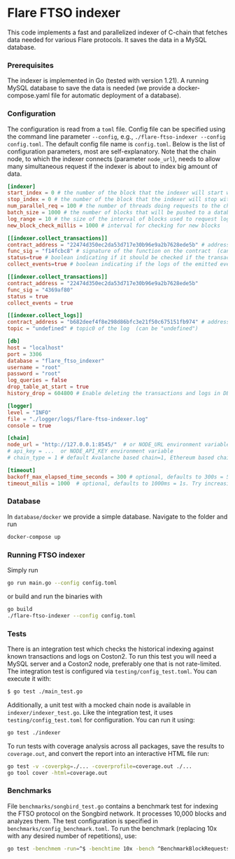 # Flare FTSO indexer

This code implements a fast and parallelized indexer of C-chain that fetches data needed for
various Flare protocols. It saves the data in a MySQL database.

### Prerequisites

The indexer is implemented in Go (tested with version 1.21). A running MySQL database to save the data is needed (we provide a
docker-compose.yaml file for automatic deployment of a database).

### Configuration

The configuration is read from a `toml` file. Config file can be specified using the command line parameter `--config`, e.g., `./flare-ftso-indexer --config config.toml`.
The default config file name is `config.toml`.
Below is the list of configuration parameters, most are self-explanatory. Note that the chain node, to which the indexer connects
(parameter `node_url`), needs to allow many simultaneous request if the indexer is about to index big amount of data.

```toml
[indexer]
start_index = 0 # the number of the block that the indexer will start with
stop_index = 0 # the number of the block that the indexer will stop with; set 0 or skip to index indefinitely
num_parallel_req = 100 # the number of threads doing requests to the chain in parallel
batch_size = 1000 # the number of blocks that will be pushed to a database in a batch (should be divisible by num_parallel_req)
log_range = 10 # the size of the interval of blocks used to request logs in each request; suggested value is log_range = batch_size / num_parallel_req; note that a blockchain node might have an upper bound on this
new_block_check_millis = 1000 # interval for checking for new blocks

[[indexer.collect_transactions]]
contract_address = "22474d350ec2da53d717e30b96e9a2b7628ede5b" # address of the contract (can be "undefined")
func_sig = "f14fcbc8" # signature of the function on the contract  (can be "undefined")
status=true # boolean indicating if it should be checked if the transaction succeeded
collect_events=true # boolean indicating if the logs of the emitted events should be saved to the database

[[indexer.collect_transactions]]
contract_address = "22474d350ec2da53d717e30b96e9a2b7628ede5b"
func_sig = "4369af80"
status = true
collect_events = true

[[indexer.collect_logs]]
contract_address = "b682deef4f8e298d86bfc3e21f50c675151fb974" # address of the contract calling the log (can be "undefined")
topic = "undefined" # topic0 of the log  (can be "undefined")

[db]
host = "localhost"
port = 3306
database = "flare_ftso_indexer"
username = "root"
password = "root"
log_queries = false
drop_table_at_start = true
history_drop = 604800 # Enable deleting the transactions and logs in DB that are older (timestamp of the block) than history_drop (in seconds); set 0 or skip to turn off

[logger]
level = "INFO"
file = "./logger/logs/flare-ftso-indexer.log"
console = true

[chain]
node_url = "http://127.0.0.1:8545/"  # or NODE_URL environment variable
# api_key = ...  or NODE_API_KEY environment variable
# chain_type = 1 # default Avalanche based chain=1, Ethereum based chain=2

[timeout]
backoff_max_elapsed_time_seconds = 300 # optional, defaults to 300s = 5 minutes. Affects how long the indexer will keep retrying in case of a complete outage of the node provider. Set to 0 to retry indefinitely.
timeout_milis = 1000  # optional, defaults to 1000ms = 1s. Try increasing if you see timeout errors often.
```

### Database

In `database/docker` we provide a simple database. Navigate to the folder and run

```bash
docker-compose up
```

### Running FTSO indexer

Simply run

```bash
go run main.go --config config.toml
```

or build and run the binaries with

```bash
go build
./flare-ftso-indexer --config config.toml
```

### Tests

There is an integration test which checks the historical indexing against known transactions and
logs on Coston2. To run this test you will need a MySQL server and a Coston2 node, preferably one that is not rate-limited.
The integration test is configured via `testing/config_test.toml`. You can execute it with:

```bash
$ go test ./main_test.go
```

Additionally, a unit test with a mocked chain node is available in `indexer/indexer_test.go`. Like the integration test, it uses `testing/config_test.toml` for configuration. You can run it using:

```bash
go test ./indexer
```

To run tests with coverage analysis across all packages, save the results to `coverage.out`, and convert the report into an interactive HTML file run:

```bash
go test -v -coverpkg=./... -coverprofile=coverage.out ./...
go tool cover -html=coverage.out
```

### Benchmarks

File `benchmarks/songbird_test.go` contains a benchmark test for indexing the FTSO protocol on the Songbird network. It processes 10,000 blocks and analyzes them. The test configuration is specified in `benchmarks/config_benchmark.toml`. To run the benchmark (replacing 10x with any desired number of repetitions), use:

```bash
go test -benchmem -run=^$ -benchtime 10x -bench ^BenchmarkBlockRequests$ flare-ftso-indexer/benchmarks
```
